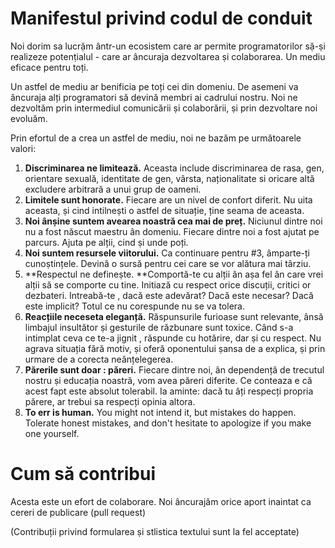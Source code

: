 Manifestul privind codul de conduit
===================================

Noi dorim sa lucrặm ântr-un ecosistem care ar permite programatorilor sặ-ṣi realizeze potenṭialul - care ar âncuraja dezvoltarea ṣi colaborarea. Un mediu eficace pentru toți.

Un astfel de mediu ar benificia pe toți cei din domeniu. De asemeni va âncuraja alți programatori să devină membri ai cadrului nostru. Noi ne dezvoltăm prin intermediul comunicării ṣi colaborării, ṣi prin dezvoltare noi evoluăm.

Prin efortul de a crea un astfel de mediu, noi ne bazăm pe următoarele valori:

1. **Discriminarea ne limitează.** Aceasta include discriminarea de rasa, gen, orientare sexuală, identitate de gen, vârsta, naționalitate si oricare altă excludere arbitrară a unui grup de oameni.
2. **Limitele sunt honorate.** Fiecare are un nivel de confort diferit. Nu uita aceasta, ṣi cind intilneṣti o astfel de situație, ține seama de aceasta.
3. **Noi  ânṣine suntem avearea noastră cea mai de preț.** Niciunul dintre noi nu a fost născut maestru ân domeniu. Fiecare dintre noi a fost ajutat pe parcurs. Ajuta pe alții, cind ṣi unde poți.
4. **Noi suntem resursele viitorului.** Ca continuare pentru #3, âmparte-ți cunoṣtințele. Devină o sursă pentru cei care se vor alătura mai târziu.
5. **Respectul ne defineṣte. **Comportă-te cu alții ân aṣa fel ân care vrei alții să se comporte cu tine. Initiază cu respect orice discuții, critici or dezbateri. Intreabă-te , dacă este adevărat? Dacă este necesar? Dacă este implicit? Totul ce nu corespunde nu se va tolera.
6. **Reacțiile neceseta eleganță.** Răspunsurile furioase sunt relevante, ânsă limbajul insultător ṣi gesturile de răzbunare sunt toxice. Când s-a intimplat ceva ce te-a jignit , răspunde cu hotărire, dar ṣi cu respect. Nu agrava situația fără motiv, ṣi oferă  oponentului ṣansa de a explica, ṣi prin urmare de a corecta neânțelegerea.
7. **Părerile sunt doar : păreri.** Fiecare dintre noi, ân dependență de trecutul nostru ṣi educația noastră, vom avea păreri diferite. Ce conteaza e că acest fapt este absolut tolerabil. Ia aminte: dacă tu âți respecți propria părere, ar trebui sa respecți opinia altora.
8. **To err is human.** You might not intend it, but mistakes do happen. Tolerate honest mistakes, and don't hesitate to apologize if you make one yourself.

Cum să contribui
=================

Acesta este un efort de colaborare. Noi âncurajăm orice aport inaintat ca cereri de publicare (pull request) 

(Contribuții privind formularea ṣi stlistica textului sunt la fel acceptate)